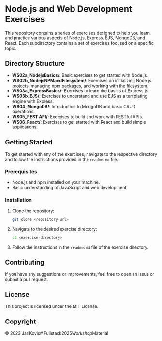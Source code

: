 # Node.js and Web Development Exercises

This repository contains a series of exercises designed to help you learn and practice various aspects of Node.js, Express, EJS, MongoDB, and React. Each subdirectory contains a set of exercises focused on a specific topic.

## Directory Structure

- **WS02a_NodejsBasics/**: Basic exercises to get started with Node.js.
- **WS02b_NodejsNPMandFilesystem/**: Exercises on initializing Node.js projects, managing npm packages, and working with the filesystem.
- **WS03a_ExpressBasics/**: Exercises to learn the basics of Express.js.
- **WS03b_EJS/**: Exercises to understand and use EJS as a templating engine with Express.
- **WS04_MongoDB/**: Introduction to MongoDB and basic CRUD operations.
- **WS05_REST API/**: Exercises to build and work with RESTful APIs.
- **WS06_React/**: Exercises to get started with React and build simple applications.

## Getting Started

To get started with any of the exercises, navigate to the respective directory and follow the instructions provided in the `readme.md` file.

### Prerequisites

- Node.js and npm installed on your machine.
- Basic understanding of JavaScript and web development.

### Installation

1. Clone the repository:
    ```sh
    git clone <repository-url>
    ```
2. Navigate to the desired exercise directory:
    ```sh
    cd <exercise-directory>
    ```
3. Follow the instructions in the `readme.md` file of the exercise directory.

## Contributing

If you have any suggestions or improvements, feel free to open an issue or submit a pull request.

## License

This project is licensed under the MIT License.

## Copyright

© 2023 JariKovis#   F u l l s t a c k 2 0 2 5 _ W o r k s h o p _ M a t e r i a l  
 